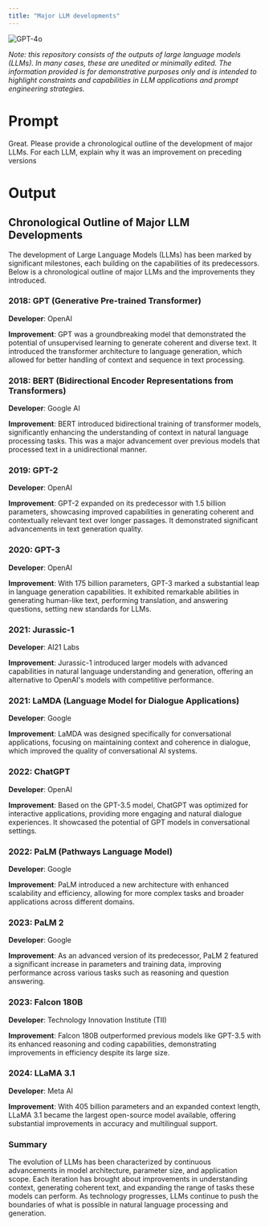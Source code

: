 ```yaml
---
title: "Major LLM developments"
---
```

![GPT-4o](https://img.shields.io/badge/GPT--4o-3333FF?style=for-the-badge&logo=openai&logoColor=white)



*Note: this repository consists of the outputs of large language models (LLMs). In many cases, these are unedited or minimally edited. The information provided is for demonstrative purposes only and is intended to highlight constraints and capabilities in LLM applications and prompt engineering strategies.*


# Prompt

Great. Please provide a chronological outline of the development of major LLMs. For each LLM, explain why it was an improvement on preceding versions

# Output

## Chronological Outline of Major LLM Developments

The development of Large Language Models (LLMs) has been marked by significant milestones, each building on the capabilities of its predecessors. Below is a chronological outline of major LLMs and the improvements they introduced.

### 2018: GPT (Generative Pre-trained Transformer)

**Developer**: OpenAI

**Improvement**: GPT was a groundbreaking model that demonstrated the potential of unsupervised learning to generate coherent and diverse text. It introduced the transformer architecture to language generation, which allowed for better handling of context and sequence in text processing.

### 2018: BERT (Bidirectional Encoder Representations from Transformers)

**Developer**: Google AI

**Improvement**: BERT introduced bidirectional training of transformer models, significantly enhancing the understanding of context in natural language processing tasks. This was a major advancement over previous models that processed text in a unidirectional manner.

### 2019: GPT-2

**Developer**: OpenAI

**Improvement**: GPT-2 expanded on its predecessor with 1.5 billion parameters, showcasing improved capabilities in generating coherent and contextually relevant text over longer passages. It demonstrated significant advancements in text generation quality.

### 2020: GPT-3

**Developer**: OpenAI

**Improvement**: With 175 billion parameters, GPT-3 marked a substantial leap in language generation capabilities. It exhibited remarkable abilities in generating human-like text, performing translation, and answering questions, setting new standards for LLMs.

### 2021: Jurassic-1

**Developer**: AI21 Labs

**Improvement**: Jurassic-1 introduced larger models with advanced capabilities in natural language understanding and generation, offering an alternative to OpenAI's models with competitive performance.

### 2021: LaMDA (Language Model for Dialogue Applications)

**Developer**: Google

**Improvement**: LaMDA was designed specifically for conversational applications, focusing on maintaining context and coherence in dialogue, which improved the quality of conversational AI systems.

### 2022: ChatGPT

**Developer**: OpenAI

**Improvement**: Based on the GPT-3.5 model, ChatGPT was optimized for interactive applications, providing more engaging and natural dialogue experiences. It showcased the potential of GPT models in conversational settings.

### 2022: PaLM (Pathways Language Model)

**Developer**: Google

**Improvement**: PaLM introduced a new architecture with enhanced scalability and efficiency, allowing for more complex tasks and broader applications across different domains.

### 2023: PaLM 2

**Developer**: Google

**Improvement**: As an advanced version of its predecessor, PaLM 2 featured a significant increase in parameters and training data, improving performance across various tasks such as reasoning and question answering.

### 2023: Falcon 180B

**Developer**: Technology Innovation Institute (TII)

**Improvement**: Falcon 180B outperformed previous models like GPT-3.5 with its enhanced reasoning and coding capabilities, demonstrating improvements in efficiency despite its large size.

### 2024: LLaMA 3.1

**Developer**: Meta AI

**Improvement**: With 405 billion parameters and an expanded context length, LLaMA 3.1 became the largest open-source model available, offering substantial improvements in accuracy and multilingual support.

### Summary

The evolution of LLMs has been characterized by continuous advancements in model architecture, parameter size, and application scope. Each iteration has brought about improvements in understanding context, generating coherent text, and expanding the range of tasks these models can perform. As technology progresses, LLMs continue to push the boundaries of what is possible in natural language processing and generation.
 